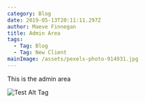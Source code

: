 ```yaml
---
category: Blog
date: 2019-05-13T20:11:11.297Z
author: Maeve Finnegan
title: Admin Area
tags:
  - Tag: Blog
  - Tag: New Client
mainImage: /assets/pexels-photo-914931.jpg
---
```

This is the admin area

![Test Alt Tag](/assets/d74827.png "Test Title Tag")
